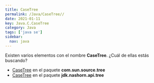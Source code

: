 ```yaml
---
title: CaseTree
permalink: /Java/CaseTree//
date: 2021-01-11
key: Java.C.CaseTree
category: Java
tags: ['java se']
sidebar: 
  nav: java
---
```


Existen varios elementos con el nombre **CaseTree**. ¿Cuál de ellas estás buscando?
<ul>
<li><a href="/Java/CaseTree-com-sun-source-tree/">CaseTree</a> en el paquete <strong>com.sun.source.tree</strong></li>
<li><a href="/Java/CaseTree-jdk-nashorn-api-tree/">CaseTree</a> en el paquete <strong>jdk.nashorn.api.tree</strong></li>
<ul>
